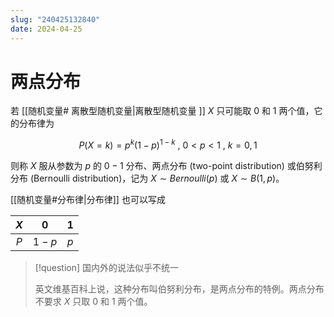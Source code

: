 ```yaml
---
slug: "240425132840"
date: 2024-04-25
---
```


# 两点分布

若 [[随机变量# 离散型随机变量|离散型随机变量 ]] $X$ 只可能取 $0$ 和 $1$ 两个值，它的分布律为

$$
P \left(X=k \right) = p^k \left(1-p \right)^{1-k} \ , \ 0<p<1 \ , \ k=0,1
$$

则称 $X$ 服从参数为 $p$ 的 $0-1$ 分布、两点分布 (two-point distribution) 或伯努利分布 (Bernoulli distribution)，记为 $X \sim Bernoulli \left(p \right)$ 或 $X \sim B \left(1, p \right)$。

[[随机变量#分布律|分布律]] 也可以写成

| $X$ |  $0$  | $1$ |
| :-: | :---: | :-: |
| $P$ | $1-p$ | $p$ |

> [!question] 国内外的说法似乎不统一
>
> 英文维基百科上说，这种分布叫伯努利分布，是两点分布的特例。两点分布不要求 $X$ 只取 $0$ 和 $1$ 两个值。
